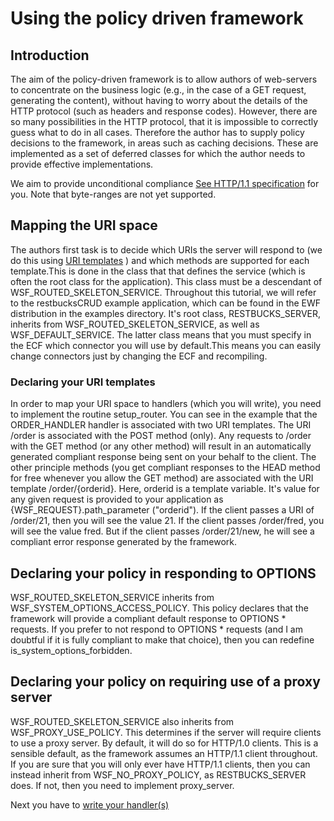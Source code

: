 # Using the policy driven framework

## Introduction

The aim of the policy-driven framework is to allow authors of web-servers to concentrate on the business logic (e.g., in the case of a GET request, generating the content), without having to worry about the details of the HTTP protocol (such as headers and response codes). However, there are so many possibilities in the HTTP protocol, that it is impossible to correctly guess what to do in all cases. Therefore the author has to supply policy decisions to the framework, in areas such as caching decisions. These are implemented as a set of deferred classes for which the author needs to provide effective implementations.

We aim to provide unconditional compliance [See HTTP/1.1 specification](http://www.w3.org/Protocols/rfc2616/rfc2616-sec1.html#sec1) for you. Note that byte-ranges are not yet supported.

## Mapping the URI space

The authors first task is to decide which URIs the server will respond to (we do this using [URI templates](http://tools.ietf.org/html/rfc6570) ) and which methods are supported for each template.This is done in the class that that defines the service (which is often the root class for the application). This class must be a descendant of WSF_ROUTED_SKELETON_SERVICE. Throughout this tutorial, we will refer to the restbucksCRUD example application, which can be found in the EWF distribution in the examples directory. It's root class, RESTBUCKS_SERVER, inherits from WSF_ROUTED_SKELETON_SERVICE, as well as WSF_DEFAULT_SERVICE. The latter class means that you must specify in the ECF which connector you will use by default.This means you can easily change connectors just by changing the ECF and recompiling.

### Declaring your URI templates

In order to map your URI space to handlers (which you will write), you need to implement the routine setup_router. You can see in the example that the ORDER_HANDLER handler is associated with two URI templates. The URI /order is associated with the POST method (only). Any requests to /order with the GET method (or any other method) will result in an automatically generated compliant response being sent on your behalf to the client. The other principle methods (you get compliant responses to the HEAD method for free whenever you allow the GET method) are associated with the URI template /order/{orderid}. Here, orderid is a template variable. It's value for any given request is provided to your application as {WSF_REQUEST}.path_parameter ("orderid"). If the client passes a URI of /order/21, then you will see the value 21. If the client passes /order/fred, you will see the value fred. But if the client passes /order/21/new, he will see a compliant error response generated by the framework.

## Declaring your policy in responding to OPTIONS

WSF_ROUTED_SKELETON_SERVICE inherits from WSF_SYSTEM_OPTIONS_ACCESS_POLICY. This policy declares that the framework will provide a compliant default response to OPTIONS * requests. If you prefer to not respond to OPTIONS * requests (and I am doubtful if it is fully compliant to make that choice), then you can redefine 
is_system_options_forbidden.

## Declaring your policy on requiring use of a proxy server

WSF_ROUTED_SKELETON_SERVICE also inherits from WSF_PROXY_USE_POLICY. This determines if the server will require clients to use a proxy server. By default, it will do so for HTTP/1.0 clients. This is a sensible default, as the framework assumes an HTTP/1.1 client throughout. If you are sure that you will only ever have HTTP/1.1 clients, then you can instead inherit from WSF_NO_PROXY_POLICY, as RESTBUCKS_SERVER does. If not, then you need to implement proxy_server.

Next you have to [write your handler(s)](Writing-the-handlers.md)
